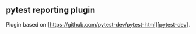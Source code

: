 ## pytest reporting plugin

Plugin based on [https://github.com/pytest-dev/pytest-html][pytest-dev].


[pytest-dev]: https://github.com/pytest-dev/pytest-html
